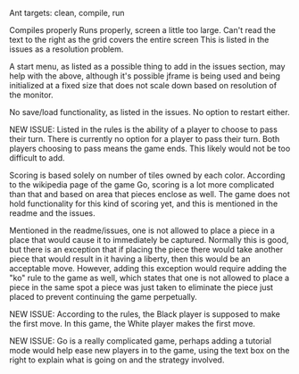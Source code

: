 Ant targets: clean, compile, run

Compiles properly
Runs properly, screen a little too large. Can't read the text to the right as the grid covers the entire screen This is listed in the issues as a resolution problem. 

A start menu, as listed as a possible thing to add in the issues section, may help with the above, although it's possible jframe is being used and being initialized at a fixed size that does not scale down based on resolution of the monitor. 

No save/load functionality, as listed in the issues. No option to restart either. 

NEW ISSUE: Listed in the rules is the ability of a player to choose to pass their turn. There is currently no option for a player to pass their turn. Both players choosing to pass means the game ends. This likely would not be too difficult to add. 

Scoring is based solely on number of tiles owned by each color. According to the wikipedia page of the game Go, scoring is a lot more complicated than that and based on area that pieces enclose as well. The game does not hold functionality for this kind of scoring yet, and this is mentioned in the readme and the issues. 

Mentioned in the readme/issues, one is not allowed to place a piece in a place that would cause it to immediately be captured. Normally this is good, but there is an exception that if placing the piece there would take another piece that would result in it having a liberty, then this would be an acceptable move. However, adding this exception would require adding the "ko" rule to the game as well, which states that one is not allowed to place a piece in the same spot a piece was just taken to eliminate the piece just placed to prevent continuing the game perpetually. 

NEW ISSUE: According to the rules, the Black player is supposed to make the first move. In this game, the White player makes the first move. 

NEW ISSUE: Go is a really complicated game, perhaps adding a tutorial mode would help ease new players in to the game, using the text box on the right to explain what is going on and the strategy involved. 


